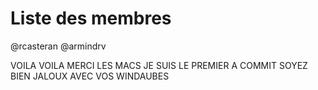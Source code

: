 # Liste des membres
@rcasteran
@armindrv

VOILA VOILA MERCI LES MACS JE SUIS LE PREMIER A COMMIT 
SOYEZ BIEN JALOUX AVEC VOS WINDAUBES 